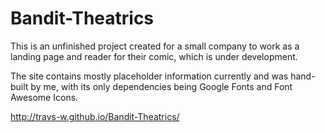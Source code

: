 # Bandit-Theatrics

This is an unfinished project created for a small company to work as a landing page and reader for their comic, which is under development. 

The site contains mostly placeholder information currently and was hand-built by me, with its only dependencies being Google Fonts and Font Awesome Icons. 

http://travs-w.github.io/Bandit-Theatrics/
